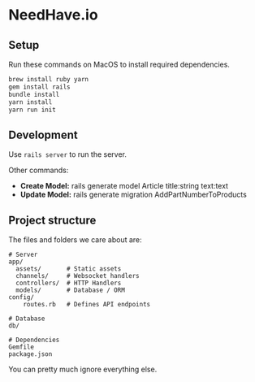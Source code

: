 # NeedHave.io

## Setup

Run these commands on MacOS to install required dependencies.

```sh
brew install ruby yarn
gem install rails
bundle install
yarn install
yarn run init
```

## Development

Use `rails server` to run the server.

Other commands:

  - __Create Model:__ rails generate model Article title:string text:text
  - __Update Model:__ rails generate migration AddPartNumberToProducts

## Project structure

The files and folders we care about are:

    # Server
    app/
      assets/       # Static assets
      channels/     # Websocket handlers
      controllers/  # HTTP Handlers
      models/       # Database / ORM
    config/
        routes.rb   # Defines API endpoints

    # Database
    db/

    # Dependencies
    Gemfile
    package.json

You can pretty much ignore everything else.
